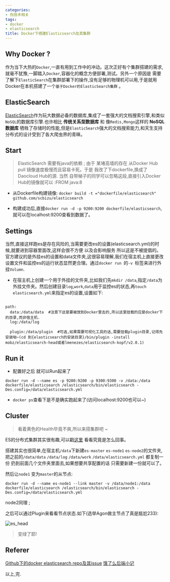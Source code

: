 ```yaml
---
categories:
- 伪技术相关
tags:
- docker
- elasticsearch
title: Docker下搭建Elasticsearch及其集群
---
```


## Why Docker ?

作为当下大热的`Docker`,一直有用到工作中的冲动。这次正好有个集群搭建的需求,就毫不犹豫,一脚踏入`Docker`,容器化的概念方便部署,测试。另外一个原因是 需要了解下`ElasticSearch`在集群部署下的操作,没有足够的物理机可以用,于是就用Docker在本机搭建了一个`基于Docker的ElasticSearch集群` 。

## ElasticSearch

[ElasticSearch](https://www.elastic.co/products/elasticsearch)作为玩大数据必备的数据库,集成了一套强大的文档搜索引擎,和类似`NoSQL`的数据库引擎.也许相比 **传统关系型数据库** 和 像`Redis,Mongo`这样的 **NoSQL数据库** 牺牲了存储时的性能,但是`ElasticSearch`强大的文档搜索能力,和天生支持分布式的设计受到了各大爬虫界的青睐。

## Start

> ElasticSearch 需要有java的依赖 ; 由于 某堵高墙的存在 从Docker Hub pull 镜像速度极慢而且容易卡死。于是 我改了下dockerfile,换成了Daocloud Hub的源. 当然 自带梯子的同学可以忽略这段,直接引入Docker Hub的镜像就可以 :FROM java:8

* 从Dockerfile构建镜像: `docker build -t ="dockerfile/elasticsearch" github.com/scbizu/elasticsearch`

* 构建成功后,直接`docker run -d -p 9200:9200 dockerfile/elasticsearch`,就可以在localhost:9200查看到数据了。

## Settings

当然,直接这样跑es是存在风险的,当需要更改es的设置(elasticsearch.yml)的时候,就要进到容器里面改,这样会很不方便 以及会影响服务 所以这是不被提倡的。官方建议的是外挂es的设置和data文件夹,这很容易理解,我们在宿主机上直接更改设置文件和监控es的运行状态显然更合理。通过`docker run `的`-v `标签来进行外挂`Volumn`.

* 在宿主机上创建一个用于外挂的文件夹,比如我们先`mkdir /data`,指定`/data`为外挂文件夹。然后创建目录`log`,`work`,`data`用于监控es的状态,再`touch elasticsearch.yml`来指定es的设置,设置如下:

```

path:
  data:/data/data  #注意下这是要被放到Docker里去的,所以这里挂载的应是docker下的目录,而非宿主机.
  log:/data/log

  plugin:/data/plugin  #可选,如果需要可视化工具的话,需要挂载plugin目录,记得先安装呦~(cd 到{elasticsearch的安装目录}/bin/plugin -install mobz/elasticsearch-head或者lmenezes/elasticsearch-kopf/v2.0.1)
```

## Run it

* 配置好之后 就可以Run起来了

`docker run -d --name es -p 9200:9200 -p 9300:9300 -v /data:/data dockerfile/elasticsearch /elasticsearch/bin/elasticsearch -Des.config=/data/elasticsearch.yml`

* `docker ps`查看下是不是确实跑起来了(访问localhost:9200也可以~)

## Cluster

> 看着黄色的Health毕竟不爽,所以来搭集群吧 ~

ES的分布式集群其实很有趣,可以戳[这里](http://es.xiaoleilu.com/020_Distributed_Cluster/00_Intro.html) 看看究竟是怎么回事。

搭建其实也很简单,在宿主机`/data`下新建`es-master` `es-node1` `es-node2`的文件夹,把之前的`/data/data` `/data/log` `/data/work` `/data/elasticsearch.yml` 都复制一份 扔到前面几个文件夹里面去,如果想要共享配置的话 只需要新建一份就可以了。

然后让`node1` 变为`master`的从节点:

`docker run -d --name es-node1 --link master -v /data/node1:/data dockerfile/elasticsearch /elasticsearch/bin/elasticsearch -Des.config=/data/elasticsearch.yml`

node2同理 ;

之后可以通过Plugin来看看节点状态.如下(选举Agon做主节点了真是尴尬233):

 ![es_head](http://7xqdui.com1.z0.glb.clouddn.com/es.png)

 > 变绿了耶!


## Referer

[Github下的docker elasticsearch repo及其issue](https://github.com/scbizu/elasticsearch)
[饿了么后端小记](https://zhuanlan.zhihu.com/p/20690152)

以上,完.
